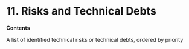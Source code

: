 # 11. Risks and Technical Debts

**Contents**

A list of identified technical risks or technical debts, ordered by
priority